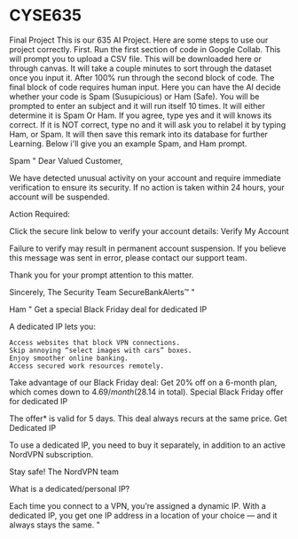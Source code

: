 # CYSE635
Final Project
This is our 635 AI Project. Here are some steps to use our project correctly.
First. Run the first section of code in Google Collab. This will prompt you to upload a CSV file. This will be downloaded here or through canvas.
It will take a couple minutes to sort through the dataset once you input it. After 100% run through the second block of code.
The final block of code requires human input. Here you can have the AI decide whether your code is Spam (Susupicious) or Ham (Safe). You will be prompted to enter an subject and it will run itself 10 times.
It will either determine it is Spam Or Ham. If you agree, type yes and it will knows its correct.
If it is NOT correct, type no and it will ask you to relabel it by typing Ham, or Spam. It will then save this remark into its database for further Learning. Below i'll give you an example Spam, and Ham prompt.


Spam
" Dear Valued Customer,

We have detected unusual activity on your account and require immediate verification to ensure its security. If no action is taken within 24 hours, your account will be suspended.

Action Required:

Click the secure link below to verify your account details: Verify My Account

Failure to verify may result in permanent account suspension. If you believe this message was sent in error, please contact our support team.

Thank you for your prompt attention to this matter.

Sincerely,
The Security Team
SecureBankAlerts™ "


Ham
" Get a special Black Friday deal for dedicated IP

A dedicated IP lets you:

    Access websites that block VPN connections.
    Skip annoying “select images with cars” boxes.
    Enjoy smoother online banking.
    Access secured work resources remotely.

Take advantage of our Black Friday deal: Get 20% off on a 6-month plan, which comes down to $4.69/month ($28.14 in total).
Special Black Friday offer for dedicated IP

The offer* is valid for 5 days. This deal always recurs at the same price.
Get Dedicated IP

To use a dedicated IP, you need to buy it separately, in addition to an active NordVPN subscription.

Stay safe!
The NordVPN team


What is a dedicated/personal IP?

Each time you connect to a VPN, you’re assigned a dynamic IP. With a dedicated IP, you get one IP address in a location of your choice — and it always stays the same. "
